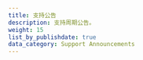 ```yaml
---
title: 支持公告
description: 支持周期公告。
weight: 15
list_by_publishdate: true
data_category: Support Announcements
---
```

